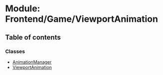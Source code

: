 # Module: Frontend/Game/ViewportAnimation

## Table of contents

### Classes

- [AnimationManager](../classes/Frontend_Game_ViewportAnimation.AnimationManager.md)
- [ViewportAnimation](../classes/Frontend_Game_ViewportAnimation.ViewportAnimation.md)
